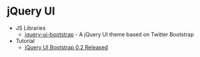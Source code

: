 # jQuery UI
* JS Libraries
    - [jquery-ui-bootstrap](http://goo.gl/GAheBy) - A jQuery UI theme based on Twitter Bootstrap
* Tutorial
    - [jQuery UI Bootstrap 0.2 Released](http://goo.gl/DKvrgq)
